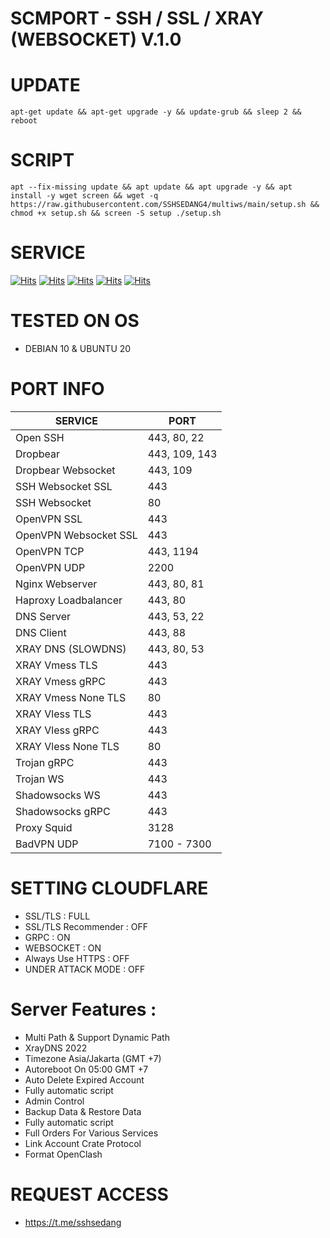 # SCMPORT - SSH / SSL / XRAY (WEBSOCKET) V.1.0


# UPDATE
<pre><code>apt-get update && apt-get upgrade -y && update-grub && sleep 2 && reboot</code></pre>

# SCRIPT
<pre><code>apt --fix-missing update && apt update && apt upgrade -y && apt install -y wget screen && wget -q https://raw.githubusercontent.com/SSHSEDANG4/multiws/main/setup.sh && chmod +x setup.sh && screen -S setup ./setup.sh</code></pre>

# SERVICE
[![Hits](https://img.shields.io/badge/SSH-WEBSOCKET-RED?style=for-the-badge&logo=cloudflare)](https://github.com/SSHSEDANG4)
[![Hits](https://img.shields.io/badge/SSH-SLOWDNS-RED?style=for-the-badge&logo=amazondynamodb)](https://github.com/SSHSEDANG4)
[![Hits](https://img.shields.io/badge/XRAY-WEBSOCKET-RED?style=for-the-badge&logo=cloudflare)](https://github.com/SSHSEDANG4)
[![Hits](https://img.shields.io/badge/XRAY-GRPC-RED?style=for-the-badge&logo=cloudflare)](https://github.com/SSHSEDANG4)
[![Hits](https://img.shields.io/badge/MULTI-PORT-RED?style=for-the-badge&logo=amazonec2)](https://github.com/SSHSEDANG4)

# TESTED ON OS 
- DEBIAN 10 & UBUNTU 20

# PORT INFO

|        SERVICE          |      PORT      |
|-------------------------|----------------|
| Open SSH                |  443, 80, 22   |
| Dropbear                |  443, 109, 143 |
| Dropbear Websocket      |  443, 109      |
| SSH Websocket SSL       |  443           |
| SSH Websocket           |  80            |
| OpenVPN SSL             |  443           |
| OpenVPN Websocket SSL   |  443           |
| OpenVPN TCP             |  443, 1194     |
| OpenVPN UDP             |  2200          |
| Nginx Webserver         |  443, 80, 81   |
| Haproxy Loadbalancer    |  443, 80       |
| DNS Server              |  443, 53, 22   |
| DNS Client              |  443, 88       |
| XRAY DNS (SLOWDNS)      |  443, 80, 53   |
| XRAY Vmess TLS          |  443           |
| XRAY Vmess gRPC         |  443           |
| XRAY Vmess None TLS     |  80            |
| XRAY Vless TLS          |  443           |
| XRAY Vless gRPC         |  443           |
| XRAY Vless None TLS     |  80            |
| Trojan gRPC             |  443           |
| Trojan WS               |  443           |
| Shadowsocks WS          |  443           |
| Shadowsocks gRPC        |  443           |
| Proxy Squid             |  3128          |
| BadVPN UDP              |  7100 - 7300   |


# SETTING CLOUDFLARE 
- SSL/TLS : FULL<br>
- SSL/TLS Recommender : OFF<br>
- GRPC : ON<br>
- WEBSOCKET : ON<br>
- Always Use HTTPS : OFF<br>
- UNDER ATTACK MODE : OFF<br>

# Server Features :
- Multi Path & Support Dynamic Path
- XrayDNS 2022
- Timezone Asia/Jakarta (GMT +7)
- Autoreboot On 05:00 GMT +7 
- Auto Delete Expired Account 
- Fully automatic script 
- Admin Control  
- Backup Data & Restore Data
- Fully automatic script 
- Full Orders For Various Services  
- Link Account Crate Protocol
- Format OpenClash

# REQUEST ACCESS 
- https://t.me/sshsedang
